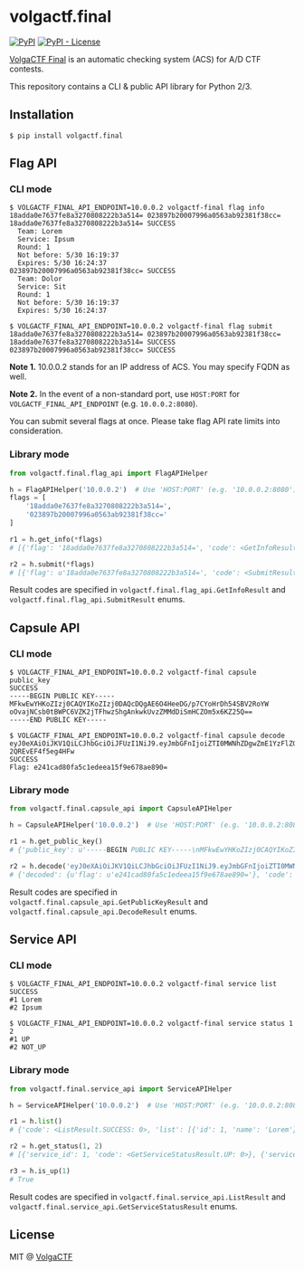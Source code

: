 # volgactf.final
[![PyPI](https://img.shields.io/pypi/v/volgactf.final.svg?style=flat-square)](volgactf.final)
[![PyPI - License](https://img.shields.io/pypi/l/volgactf.final.svg?style=flat-square)](volgactf.final)

[VolgaCTF Final](https://github.com/VolgaCTF/volgactf-final) is an automatic checking system (ACS) for A/D CTF contests.

This repository contains a CLI & public API library for Python 2/3.

## Installation
```
$ pip install volgactf.final
```

## Flag API
### CLI mode
```
$ VOLGACTF_FINAL_API_ENDPOINT=10.0.0.2 volgactf-final flag info 18adda0e7637fe8a3270808222b3a514= 023897b20007996a0563ab92381f38cc=
18adda0e7637fe8a3270808222b3a514= SUCCESS
  Team: Lorem
  Service: Ipsum
  Round: 1
  Not before: 5/30 16:19:37
  Expires: 5/30 16:24:37
023897b20007996a0563ab92381f38cc= SUCCESS
  Team: Dolor
  Service: Sit
  Round: 1
  Not before: 5/30 16:19:37
  Expires: 5/30 16:24:37

$ VOLGACTF_FINAL_API_ENDPOINT=10.0.0.2 volgactf-final flag submit 18adda0e7637fe8a3270808222b3a514= 023897b20007996a0563ab92381f38cc=
18adda0e7637fe8a3270808222b3a514= SUCCESS
023897b20007996a0563ab92381f38cc= SUCCESS
```

**Note 1.** 10.0.0.2 stands for an IP address of ACS. You may specify FQDN as well.

**Note 2.** In the event of a non-standard port, use `HOST:PORT` for `VOLGACTF_FINAL_API_ENDPOINT` (e.g. `10.0.0.2:8080`).

You can submit several flags at once. Please take flag API rate limits into consideration.

### Library mode
```python
from volgactf.final.flag_api import FlagAPIHelper

h = FlagAPIHelper('10.0.0.2')  # Use 'HOST:PORT' (e.g. '10.0.0.2:8080') in the event of a non-standard port
flags = [
    '18adda0e7637fe8a3270808222b3a514=',
    '023897b20007996a0563ab92381f38cc='
]

r1 = h.get_info(*flags)
# [{'flag': '18adda0e7637fe8a3270808222b3a514=', 'code': <GetInfoResult.SUCCESS: 0>, 'exp': datetime.datetime(2018, 5, 30, 16, 24, 37, tzinfo=tzlocal()), 'service': u'Ipsum', 'team': u'Lorem', 'round': 1, 'nbf': datetime.datetime(2018, 5, 30, 16, 19, 37, tzinfo=tzlocal())}, {'flag': '023897b20007996a0563ab92381f38cc=', 'code': <GetInfoResult.SUCCESS: 0>, 'exp': datetime.datetime(2018, 5, 30, 16, 24, 37, tzinfo=tzlocal()), 'service': u'Sit', 'team': u'Dolor', 'round': 1, 'nbf': datetime.datetime(2018, 5, 30, 16, 19, 37, tzinfo=tzlocal())}]

r2 = h.submit(*flags)
# [{'flag': u'18adda0e7637fe8a3270808222b3a514=', 'code': <SubmitResult.SUCCESS: 0>}, {'flag': u'023897b20007996a0563ab92381f38cc=', 'code': <SubmitResult.SUCCESS: 0>}]
```

Result codes are specified in `volgactf.final.flag_api.GetInfoResult` and `volgactf.final.flag_api.SubmitResult` enums.

## Capsule API
### CLI mode
```
$ VOLGACTF_FINAL_API_ENDPOINT=10.0.0.2 volgactf-final capsule public_key
SUCCESS
-----BEGIN PUBLIC KEY-----
MFkwEwYHKoZIzj0CAQYIKoZIzj0DAQcDQgAE6O4HeeDG/p7CYoHrDh54SBV2RoYW
oOvajNCsb0tBWPC6VZK2jTFhwzShgAnkwkUvzZMMdDiSmHCZOm5x6KZ25Q==
-----END PUBLIC KEY-----

$ VOLGACTF_FINAL_API_ENDPOINT=10.0.0.2 volgactf-final capsule decode eyJ0eXAiOiJKV1QiLCJhbGciOiJFUzI1NiJ9.eyJmbGFnIjoiZTI0MWNhZDgwZmE1YzFlZGVlYTE1ZjllNjc4YWU4OTA9In0.5lRNzKi_EPcT_wm6i8X0uhwSrV8y8JW0HAATC0dURV8WIEkHsYWoDACd4laaqWdzkS8No-2QREvEF4f5eg4HFw
SUCCESS
Flag: e241cad80fa5c1edeea15f9e678ae890=
```

### Library mode
```python
from volgactf.final.capsule_api import CapsuleAPIHelper

h = CapsuleAPIHelper('10.0.0.2')  # Use 'HOST:PORT' (e.g. '10.0.0.2:8080') in the event of a non-standard port

r1 = h.get_public_key()
# {'public_key': u'-----BEGIN PUBLIC KEY-----\nMFkwEwYHKoZIzj0CAQYIKoZIzj0DAQcDQgAE6O4HeeDG/p7CYoHrDh54SBV2RoYW\noOvajNCsb0tBWPC6VZK2jTFhwzShgAnkwkUvzZMMdDiSmHCZOm5x6KZ25Q==\n-----END PUBLIC KEY-----\n', 'code': <GetPublicKeyResult.SUCCESS: 0>}

r2 = h.decode('eyJ0eXAiOiJKV1QiLCJhbGciOiJFUzI1NiJ9.eyJmbGFnIjoiZTI0MWNhZDgwZmE1YzFlZGVlYTE1ZjllNjc4YWU4OTA9In0.5lRNzKi_EPcT_wm6i8X0uhwSrV8y8JW0HAATC0dURV8WIEkHsYWoDACd4laaqWdzkS8No-2QREvEF4f5eg4HFw')
# {'decoded': {u'flag': u'e241cad80fa5c1edeea15f9e678ae890='}, 'code': <DecodeResult.SUCCESS: 0>}
```

Result codes are specified in `volgactf.final.capsule_api.GetPublicKeyResult` and `volgactf.final.capsule_api.DecodeResult` enums.

## Service API
### CLI mode
```
$ VOLGACTF_FINAL_API_ENDPOINT=10.0.0.2 volgactf-final service list
SUCCESS
#1 Lorem
#2 Ipsum

$ VOLGACTF_FINAL_API_ENDPOINT=10.0.0.2 volgactf-final service status 1 2
#1 UP
#2 NOT_UP
```

### Library mode
```python
from volgactf.final.service_api import ServiceAPIHelper

h = ServiceAPIHelper('10.0.0.2')  # Use 'HOST:PORT' (e.g. '10.0.0.2:8080') in the event of a non-standard port

r1 = h.list()
# {'code': <ListResult.SUCCESS: 0>, 'list': [{'id': 1, 'name': 'Lorem'},{'id': 2, 'name': 'Ipsum'}]}

r2 = h.get_status(1, 2)
# [{'service_id': 1, 'code': <GetServiceStatusResult.UP: 0>}, {'service_id': 2, 'code': <GetServiceStatusResult.NOT_UP: 2>}]

r3 = h.is_up(1)
# True
```

Result codes are specified in `volgactf.final.service_api.ListResult` and `volgactf.final.service_api.GetServiceStatusResult` enums.

## License
MIT @ [VolgaCTF](https://github.com/VolgaCTF)
